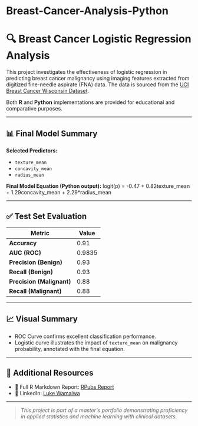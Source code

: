 # Breast-Cancer-Analysis-Python
# 🔍 Breast Cancer Logistic Regression Analysis

This project investigates the effectiveness of logistic regression in predicting breast cancer malignancy using imaging features extracted from digitized fine-needle aspirate (FNA) data. The data is sourced from the [UCI Breast Cancer Wisconsin Dataset](https://www.kaggle.com/datasets/uciml/breast-cancer-wisconsin-data).

Both **R** and **Python** implementations are provided for educational and comparative purposes.

---

## 📊 Final Model Summary

**Selected Predictors:**
- `texture_mean`
- `concavity_mean`
- `radius_mean`

**Final Model Equation (Python output):**
logit(p) = -0.47 + 0.82texture_mean + 1.29concavity_mean + 2.29*radius_mean

---

## ✅ Test Set Evaluation

| Metric               | Value |
|----------------------|-------|
| **Accuracy**         | 0.91  |
| **AUC (ROC)**        | 0.9835 |
| **Precision (Benign)**   | 0.93  |
| **Recall (Benign)**      | 0.93  |
| **Precision (Malignant)** | 0.88  |
| **Recall (Malignant)**   | 0.88  |

---

## 📈 Visual Summary

- ROC Curve confirms excellent classification performance.
- Logistic curve illustrates the impact of `texture_mean` on malignancy probability, annotated with the final equation.

---

## 📎 Additional Resources

- 📘 Full R Markdown Report: [RPubs Report](https://rpubs.com/lukahere007/breast-cancer-logistic-regression)
- 👤 LinkedIn: [Luke Wamalwa](https://www.linkedin.com/in/luke-wamalwa-839624292)

---

> *This project is part of a master's portfolio demonstrating proficiency in applied statistics and machine learning with clinical datasets.*

